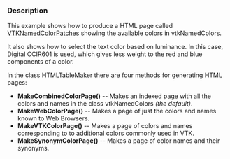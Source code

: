### Description

This example shows how to produce a HTML page called [VTKNamedColorPatches](http://htmlpreview.github.com/?https://kitware.github.io/vtk-examples/blob/master/src/Python/Visualization/VTKNamedColorPatches.html) showing the available colors in vtkNamedColors.

It also shows how to select the text color based on luminance. In this case, Digital CCIR601 is used, which gives less weight to the red and blue components of a color.

In the class HTMLTableMaker there are four methods for generating HTML pages:

- **MakeCombinedColorPage()** -- Makes an indexed page with all the colors and names in the class vtkNamedColors *(the default)*.
- **MakeWebColorPage()** -- Makes a page of just the colors and names known to Web Browsers.
- **MakeVTKColorPage()** -- Makes a page of colors and names corresponding to to additional colors commonly used in VTK.
- **MakeSynonymColorPage()** -- Makes a page of color names and their synonyms.

